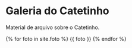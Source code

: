 # Galeria do Catetinho

Material de arquivo sobre o Catetinho.

{% for foto in site.foto %}
  {{ foto }}
{% endfor %}
